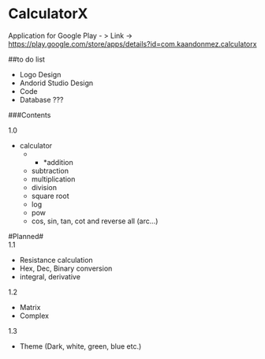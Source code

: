 # CalculatorX
Application for Google Play - > Link -> https://play.google.com/store/apps/details?id=com.kaandonmez.calculatorx

##to do list
- Logo Design 
- Andorid Studio Design 
- Code 
- Database ???

###Contents

1.0
- calculator
  - * *addition 
  - subtraction
  - multiplication 
  - division 
  - square root 
  -	log 
  - pow 
  - cos, sin, tan, cot and reverse all (arc...) 
  
 #Planned#  
1.1
- Resistance calculation
- Hex, Dec, Binary conversion
- integral, derivative

1.2
- Matrix
- Complex

1.3
- Theme (Dark, white, green, blue etc.)
